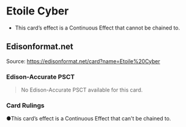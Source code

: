 # Etoile Cyber

*   This card’s effect is a Continuous Effect that cannot be chained to.

## Edisonformat.net

Source: https://edisonformat.net/card?name=Etoile%20Cyber

### Edison-Accurate PSCT

> No Edison-Accurate PSCT available for this card.

### Card Rulings

●This card’s effect is a Continuous Effect that can't be chained to.
            
